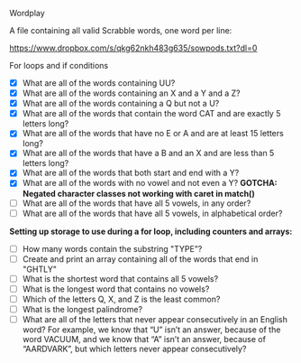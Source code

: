 
Wordplay

A file containing all valid Scrabble words, one word per line:

https://www.dropbox.com/s/qkg62nkh483g635/sowpods.txt?dl=0


For loops and if conditions

- [x] What are all of the words containing UU?
- [x] What are all of the words containing an X and a Y and a Z?
- [x] What are all of the words containing a Q but not a U?
- [x] What are all of the words that contain the word CAT and are exactly 5 letters long?
- [x] What are all of the words that have no E or A and are at least 15 letters long?
- [x] What are all of the words that have a B and an X and are less than 5 letters long?
- [x] What are all of the words that both start and end with a Y?
- [x] What are all of the words with no vowel and not even a Y? **GOTCHA: Negated character classes not working with caret in match()**
- [ ] What are all of the words that have all 5 vowels, in any order?
- [ ] What are all of the words that have all 5 vowels, in alphabetical order?

**Setting up storage to use during a for loop, including counters and arrays:**

- [ ] How many words contain the substring "TYPE”?
- [ ] Create and print an array containing all of the words that end in "GHTLY"
- [ ] What is the shortest word that contains all 5 vowels?
- [ ] What is the longest word that contains no vowels?
- [ ] Which of the letters Q, X, and Z is the least common?
- [ ] What is the longest palindrome?
- [ ] What are all of the letters that never appear consecutively in an English word? For example, we know that “U” isn’t an answer, because of the word VACUUM, and we know that “A” isn’t an answer, because of “AARDVARK”, but which letters never appear consecutively?